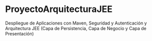 # ProyectoArquitecturaJEE
 Despliegue de Aplicaciones con Maven, Seguridad y  Autenticación y Arquitectura JEE (Capa de Persistencia, Capa de Negocio y  Capa de Presentación)
